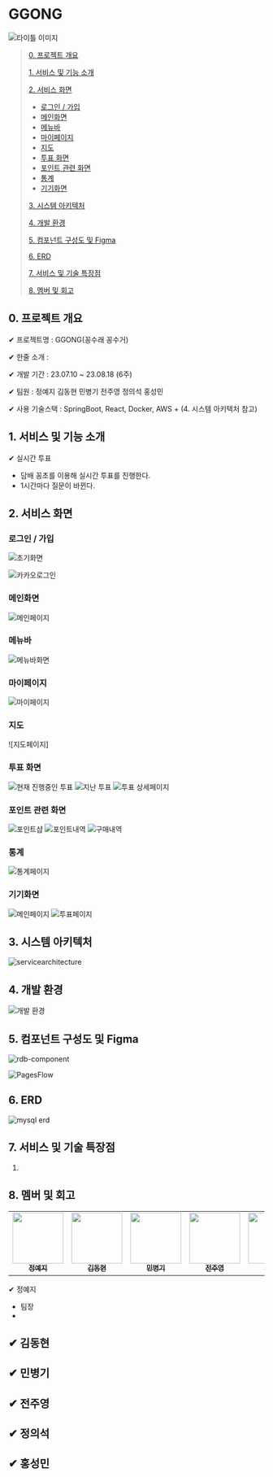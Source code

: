   # GGONG

![타이틀 이미지]()

> [0. 프로젝트 개요](#0-프로젝트-개요)
> 
> [1. 서비스 및 기능 소개](#1-서비스-및-기능-소개)
> 
> [2. 서비스 화면](#2-서비스-화면)
>   - [로그인 / 가입](#로그인--가입)
>   - [메인화면](#메인화면)
>   - [메뉴바](#메뉴바)
>   - [마이페이지](#마이페이지)
>   - [지도](#지도)
>   - [투표 화면](#투표-화면)
>   - [포인트 관련 화면](#포인트-관련-화면)
>   - [통계](#통계)
>   - [기기화면](#기기화면)
>   
> [3. 시스템 아키텍처](#3-시스템-아키텍처)
> 
> [4. 개발 환경](#4-개발-환경)
> 
> [5. 컴포넌트 구성도 및 Figma](#5-컴포넌트-구성도-및-figma)
> 
> [6. ERD](#6-erd)
> 
> [7. 서비스 및 기술 특장점](#7-서비스-및-기술-특장점)
> 
> [8. 멤버 및 회고](#8-멤버-및-회고)

## 0. 프로젝트 개요

✔ 프로젝트명 : GGONG(꽁수래 꽁수거)

✔ 한줄 소개 : 

✔ 개발 기간 : 23.07.10 ~ 23.08.18 (6주)

✔ 팀원 : 정예지 김동현 민병기 전주영 정의석 홍성민

✔ 사용 기술스택 : SpringBoot, React, Docker, AWS + (4. 시스템 아키텍처 참고)

## 1. 서비스 및 기능 소개

✔ 실시간 투표 
- 담배 꽁초를 이용해 실시간 투표를 진행한다.
- 1시간마다 질문이 바뀐다.

## 2. 서비스 화면


### 로그인 / 가입

![초기화면]()

![카카오로그인]()


### 메인화면

![메인페이지]()


### 메뉴바

![메뉴바화면]()

### 마이페이지

![마이페이지]()

### 지도

![지도페이지]


### 투표 화면

![현재 진행중인 투표]()
![지난 투표]()
![투표 상세페이지]()

### 포인트 관련 화면

![포인트샵]()
![포인트내역]()
![구매내역]()

### 통계

![통계페이지]()

### 기기화면

![메인페이지]()
![투표페이지]()

## 3. 시스템 아키텍처

![servicearchitecture]()


## 4. 개발 환경

![개발 환경]()


## 5. 컴포넌트 구성도 및 Figma

![rdb-component]()

![PagesFlow]()


## 6. ERD

![mysql erd]()

## 7. 서비스 및 기술 특장점

1. 

## 8. 멤버 및 회고

<table>
  <tr>
    <td align="center"><a href="https://github.com/ityeji"><img src="https://avatars.githubusercontent.com/u/110680436?v=4?s=100" width="100px;" alt=""/><br /><sub><b>정예지</b></sub></a><br /></td>
    <td align="center"><a href="https://github.com/"><img src="?s=100" width="100px;" alt=""/><br /><sub><b>김동현</b></sub></a><br /></td>      
    <td align="center"><a href="https://github.com/"><img src="?s=100" width="100px;" alt=""/><br /><sub><b>민병기</b></sub></a><br /></td>
    <td align="center"><a href="https://github.com/"><img src="?s=100" width="100px;" alt=""/><br /><sub><b>전주영</b></sub></a><br /></td>      
    <td align="center"><a href="https://github.com/ian813"><img src="https://avatars.githubusercontent.com/u/118112177?v=4?s=100" width="100px;" alt=""/><br /><sub><b>정의석</b></sub></a><br /></td>     
    <td align="center"><a href="https://github.com/"><img src="?s=100" width="100px;" alt=""/><br /><sub><b>홍성민</b></sub></a><br /></td>   
  </tr>
</table>


✔ 정예지 
- 팀장
- 
     

✔ 김동현 
- 
     

✔ 민병기 
- 
     

✔ 전주영
- 
     

✔ 정의석 
- 
     

✔ 홍성민
-
